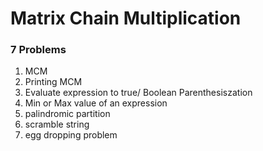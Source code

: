 # Matrix Chain Multiplication

### 7 Problems

1) MCM
2) Printing MCM
3) Evaluate expression to true/ Boolean Parenthesiszation
4) Min or Max value of an expression
5) palindromic partition
6) scramble string
7) egg dropping problem